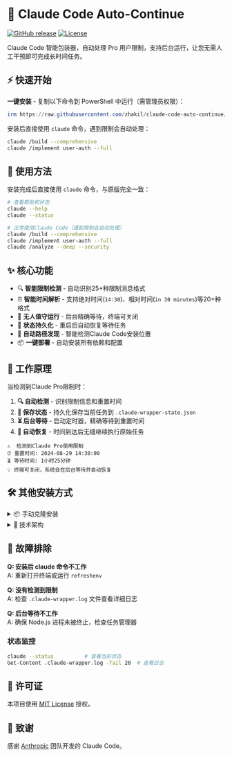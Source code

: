 # 🤖 Claude Code Auto-Continue

[![GitHub release](https://img.shields.io/github/release/zhakil/claude-code-auto-continue.svg)](https://github.com/zhakil/claude-code-auto-continue/releases)
[![License](https://img.shields.io/github/license/zhakil/claude-code-auto-continue.svg)](LICENSE)

Claude Code 智能包装器，自动处理 Pro 用户限制，支持后台运行，让您无需人工干预即可完成长时间任务。

## ⚡ 快速开始

**一键安装** - 复制以下命令到 PowerShell 中运行（需管理员权限）：

```powershell
irm https://raw.githubusercontent.com/zhakil/claude-code-auto-continue/main/quick-install.ps1 | iex
```

安装后直接使用 `claude` 命令，遇到限制会自动处理：

```bash
claude /build --comprehensive
claude /implement user-auth --full
```

## 🎯 使用方法

安装完成后直接使用 `claude` 命令，与原版完全一致：

```bash
# 查看帮助和状态
claude --help
claude --status

# 正常使用Claude Code（遇到限制会自动处理）
claude /build --comprehensive
claude /implement user-auth --full
claude /analyze --deep --security
```

## ✨ 核心功能

- 🔍 **智能限制检测** - 自动识别25+种限制消息格式
- ⏰ **智能时间解析** - 支持绝对时间(`14:30`)、相对时间(`in 30 minutes`)等20+种格式  
- 🤖 **无人值守运行** - 后台精确等待，终端可关闭
- 💾 **状态持久化** - 重启后自动恢复等待任务
- 🔧 **自动路径发现** - 智能检测Claude Code安装位置
- 📦 **一键部署** - 自动安装所有依赖和配置

## 🚀 工作原理

当检测到Claude Pro限制时：

1. **🔍 自动检测** - 识别限制信息和重置时间
2. **💾 保存状态** - 持久化保存当前任务到 `.claude-wrapper-state.json`  
3. **⏳ 后台等待** - 启动定时器，精确等待到重置时间
4. **🔔 自动恢复** - 时间到达后无缝继续执行原始任务

```
⚠️  检测到Claude Pro使用限制
⏰ 重置时间: 2024-08-29 14:30:00  
⏳ 等待时间: 1小时25分钟
💡 终端可关闭，系统会在后台等待并自动恢复
```

## 🛠️ 其他安装方式

<details>
<summary>📦 手动克隆安装</summary>

```powershell
git clone https://github.com/zhakil/claude-code-auto-continue.git
cd claude-code-auto-continue
.\quick-install.ps1
```
</details>

<details>
<summary>🔧 技术架构</summary>

- **TypeScript** - 700+行类型安全的核心逻辑
- **智能检测** - 25+种限制模式，20+种时间格式  
- **状态管理** - JSON持久化，Winston日志系统
- **进程管理** - 优雅的信号处理和恢复机制
</details>

## 🚨 故障排除

**Q: 安装后 claude 命令不工作**  
A: 重新打开终端或运行 `refreshenv`

**Q: 没有检测到限制**  
A: 检查 `.claude-wrapper.log` 文件查看详细日志

**Q: 后台等待不工作**  
A: 确保 Node.js 进程未被终止，检查任务管理器

### 状态监控
```bash
claude --status          # 查看当前状态
Get-Content .claude-wrapper.log -Tail 20  # 查看日志
```

## 📄 许可证

本项目使用 [MIT License](LICENSE) 授权。

## 🙏 致谢

感谢 [Anthropic](https://anthropic.com) 团队开发的 Claude Code。